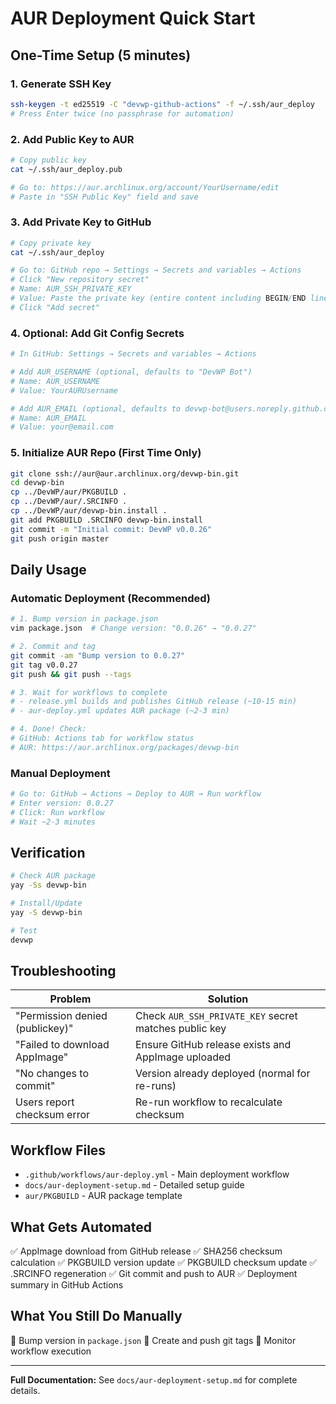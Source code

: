 # AUR Deployment Quick Start

## One-Time Setup (5 minutes)

### 1. Generate SSH Key

```bash
ssh-keygen -t ed25519 -C "devwp-github-actions" -f ~/.ssh/aur_deploy
# Press Enter twice (no passphrase for automation)
```

### 2. Add Public Key to AUR

```bash
# Copy public key
cat ~/.ssh/aur_deploy.pub

# Go to: https://aur.archlinux.org/account/YourUsername/edit
# Paste in "SSH Public Key" field and save
```

### 3. Add Private Key to GitHub

```bash
# Copy private key
cat ~/.ssh/aur_deploy

# Go to: GitHub repo → Settings → Secrets and variables → Actions
# Click "New repository secret"
# Name: AUR_SSH_PRIVATE_KEY
# Value: Paste the private key (entire content including BEGIN/END lines)
# Click "Add secret"
```

### 4. Optional: Add Git Config Secrets

```bash
# In GitHub: Settings → Secrets and variables → Actions

# Add AUR_USERNAME (optional, defaults to "DevWP Bot")
# Name: AUR_USERNAME
# Value: YourAURUsername

# Add AUR_EMAIL (optional, defaults to devwp-bot@users.noreply.github.com)
# Name: AUR_EMAIL
# Value: your@email.com
```

### 5. Initialize AUR Repo (First Time Only)

```bash
git clone ssh://aur@aur.archlinux.org/devwp-bin.git
cd devwp-bin
cp ../DevWP/aur/PKGBUILD .
cp ../DevWP/aur/.SRCINFO .
cp ../DevWP/aur/devwp-bin.install .
git add PKGBUILD .SRCINFO devwp-bin.install
git commit -m "Initial commit: DevWP v0.0.26"
git push origin master
```

## Daily Usage

### Automatic Deployment (Recommended)

```bash
# 1. Bump version in package.json
vim package.json  # Change version: "0.0.26" → "0.0.27"

# 2. Commit and tag
git commit -am "Bump version to 0.0.27"
git tag v0.0.27
git push && git push --tags

# 3. Wait for workflows to complete
# - release.yml builds and publishes GitHub release (~10-15 min)
# - aur-deploy.yml updates AUR package (~2-3 min)

# 4. Done! Check:
# GitHub: Actions tab for workflow status
# AUR: https://aur.archlinux.org/packages/devwp-bin
```

### Manual Deployment

```bash
# Go to: GitHub → Actions → Deploy to AUR → Run workflow
# Enter version: 0.0.27
# Click: Run workflow
# Wait ~2-3 minutes
```

## Verification

```bash
# Check AUR package
yay -Ss devwp-bin

# Install/Update
yay -S devwp-bin

# Test
devwp
```

## Troubleshooting

| Problem                         | Solution                                              |
| ------------------------------- | ----------------------------------------------------- |
| "Permission denied (publickey)" | Check `AUR_SSH_PRIVATE_KEY` secret matches public key |
| "Failed to download AppImage"   | Ensure GitHub release exists and AppImage uploaded    |
| "No changes to commit"          | Version already deployed (normal for re-runs)         |
| Users report checksum error     | Re-run workflow to recalculate checksum               |

## Workflow Files

- `.github/workflows/aur-deploy.yml` - Main deployment workflow
- `docs/aur-deployment-setup.md` - Detailed setup guide
- `aur/PKGBUILD` - AUR package template

## What Gets Automated

✅ AppImage download from GitHub release
✅ SHA256 checksum calculation
✅ PKGBUILD version update
✅ PKGBUILD checksum update
✅ .SRCINFO regeneration
✅ Git commit and push to AUR
✅ Deployment summary in GitHub Actions

## What You Still Do Manually

🔧 Bump version in `package.json`
🔧 Create and push git tags
🔧 Monitor workflow execution

---

**Full Documentation:** See `docs/aur-deployment-setup.md` for complete details.
